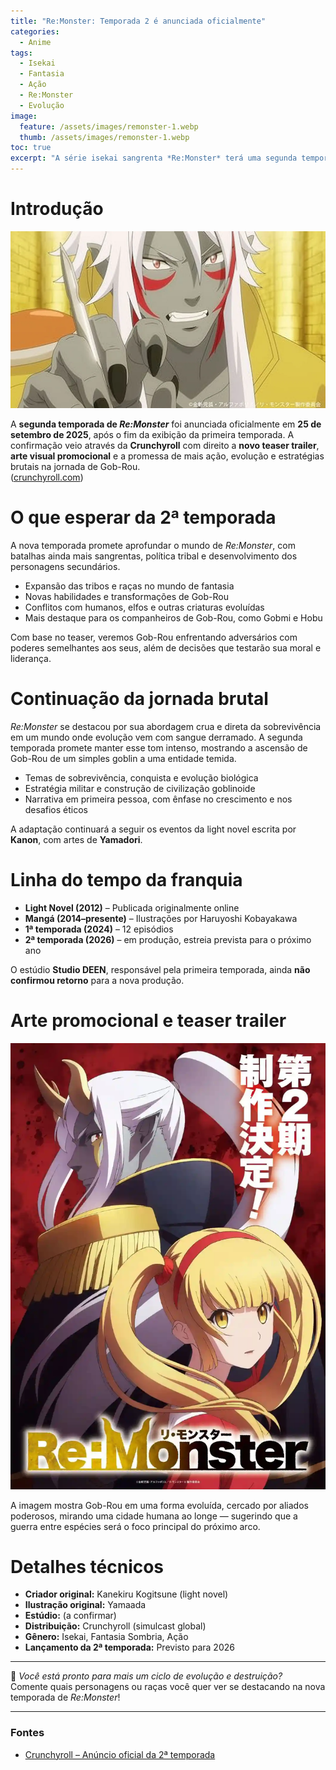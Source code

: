 ```yaml
---
title: "Re:Monster: Temporada 2 é anunciada oficialmente"
categories:
  - Anime
tags:
  - Isekai
  - Fantasia
  - Ação
  - Re:Monster
  - Evolução
image:
  feature: /assets/images/remonster-1.webp
  thumb: /assets/images/remonster-1.webp
toc: true
excerpt: "A série isekai sangrenta *Re:Monster* terá uma segunda temporada em 2026. O anúncio veio acompanhado de arte promocional, teaser trailer e mais detalhes sobre a continuação da jornada de Gob-Rou."
---
```


# Introdução

![Gob-Rou e seus aliados evoluídos em destaque.](/assets/images/remonster-1.webp)

A **segunda temporada de *Re:Monster*** foi anunciada oficialmente em **25 de setembro de 2025**, após o fim da exibição da primeira temporada. A confirmação veio através da **Crunchyroll** com direito a **novo teaser trailer**, **arte visual promocional** e a promessa de mais ação, evolução e estratégias brutais na jornada de Gob-Rou.  
([crunchyroll.com](https://www.crunchyroll.com/pt-br/news/latest/2025/9/25/re-monster-temporada-2-anime-anunciada))

# O que esperar da 2ª temporada

A nova temporada promete aprofundar o mundo de *Re:Monster*, com batalhas ainda mais sangrentas, política tribal e desenvolvimento dos personagens secundários.

- Expansão das tribos e raças no mundo de fantasia  
- Novas habilidades e transformações de Gob-Rou  
- Conflitos com humanos, elfos e outras criaturas evoluídas  
- Mais destaque para os companheiros de Gob-Rou, como Gobmi e Hobu  

Com base no teaser, veremos Gob-Rou enfrentando adversários com poderes semelhantes aos seus, além de decisões que testarão sua moral e liderança.

# Continuação da jornada brutal

*Re:Monster* se destacou por sua abordagem crua e direta da sobrevivência em um mundo onde evolução vem com sangue derramado. A segunda temporada promete manter esse tom intenso, mostrando a ascensão de Gob-Rou de um simples goblin a uma entidade temida.

- Temas de sobrevivência, conquista e evolução biológica  
- Estratégia militar e construção de civilização goblinoide  
- Narrativa em primeira pessoa, com ênfase no crescimento e nos desafios éticos  

A adaptação continuará a seguir os eventos da light novel escrita por **Kanon**, com artes de **Yamadori**.

# Linha do tempo da franquia

- **Light Novel (2012)** – Publicada originalmente online  
- **Mangá (2014–presente)** – Ilustrações por Haruyoshi Kobayakawa  
- **1ª temporada (2024)** – 12 episódios  
- **2ª temporada (2026)** – em produção, estreia prevista para o próximo ano  

O estúdio **Studio DEEN**, responsável pela primeira temporada, ainda **não confirmou retorno** para a nova produção.

# Arte promocional e teaser trailer

![Nova arte promocional de Re:Monster Temporada 2.](/assets/images/remonster-2.webp)

A imagem mostra Gob-Rou em uma forma evoluída, cercado por aliados poderosos, mirando uma cidade humana ao longe — sugerindo que a guerra entre espécies será o foco principal do próximo arco.

# Detalhes técnicos

- **Criador original:** Kanekiru Kogitsune (light novel)  
- **Ilustração original:** Yamaada  
- **Estúdio:** (a confirmar)  
- **Distribuição:** Crunchyroll (simulcast global)  
- **Gênero:** Isekai, Fantasia Sombria, Ação  
- **Lançamento da 2ª temporada:** Previsto para 2026  

---

🧬 *Você está pronto para mais um ciclo de evolução e destruição?*  
Comente quais personagens ou raças você quer ver se destacando na nova temporada de *Re:Monster*!

---

### Fontes  
- [Crunchyroll – Anúncio oficial da 2ª temporada](https://www.crunchyroll.com/pt-br/news/latest/2025/9/25/re-monster-temporada-2-anime-anunciada)  
